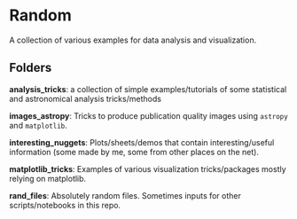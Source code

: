 # Random

A collection of various examples for data analysis and visualization.

## Folders

**analysis_tricks**: a collection of simple examples/tutorials of some statistical and astronomical analysis tricks/methods

**images_astropy**: Tricks to produce publication quality images using `astropy` and `matplotlib`.

**interesting_nuggets**: Plots/sheets/demos that contain interesting/useful information (some made by me, some from other places on the net).

**matplotlib_tricks**: Examples of various visualization tricks/packages mostly relying on matplotlib.

**rand_files**: Absolutely random files. Sometimes inputs for other scripts/notebooks in this repo.
